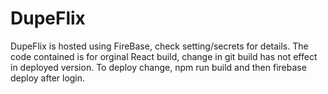 # DupeFlix
DupeFlix is hosted using FireBase, check setting/secrets for details.
The code contained is for orginal React build, change in git build has not effect in deployed version.
To deploy change, npm run build and then firebase deploy after login.
